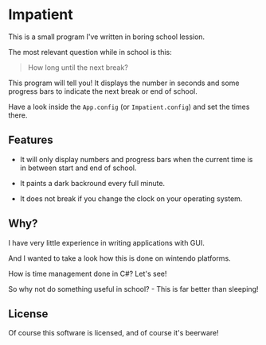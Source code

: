 Impatient
=========

This is a small program I've written in boring school lession.

The most relevant question while in school is this:

> How long until the next break?

This program will tell you!
It displays the number in seconds and some progress bars to indicate
the next break or end of school.

Have a look inside the ``App.config`` (or ``Impatient.config``) and set the
times there.


Features
--------

- It will only display numbers and progress bars when the current time is
in between start and end of school.

- It paints a dark backround every full minute.

- It does not break if you change the clock on your operating system.


Why?
----

I have very little experience in writing applications with GUI.

And I wanted to take a look how this is done on wintendo platforms.

How is time management done in C#? Let's see!

So why not do something useful in school? - This is far better than sleeping!


License
-------

Of course this software is licensed, and of course it's beerware!
